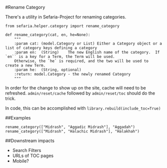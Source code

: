 #Rename Category

There's a utility in Sefaria-Project for renaming categories.
```
from sefaria.helper.category import rename_category
```

```
def rename_category(cat, en, he=None):
    """
    :param cat: (model.Category or List) Either a Category object or a list of category keys defining a category
    :param en:  (String)    The new English name of the category.  If `en`` is a key for a Term, the Term will be used.  
    Otherwise, the `he` is required, and the two will be used to create a new Term.
    :param he:  (String, optional) 
    :return: model.Category - the newly renamed Category
    """
```
In order for the change to show up on the site, cache will need to be refreshed.  `admin/reset/cache` followed by `admin/reset/toc` should do the trick.

In code, this can be accomplished with `library.rebuild(include_toc=True)`

##Examples

```
rename_category(["Midrash", "Aggadic Midrash"], "Aggadah")
rename_category(["Midrash", "Halachic Midrash"], "Halakhah")
```

##Downstream impacts

* Search Filters
* URLs of TOC pages
* Mobile? 

